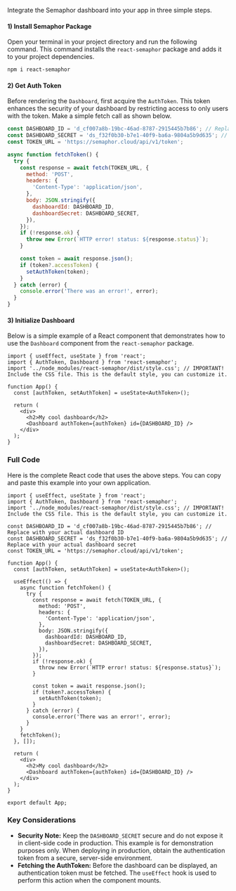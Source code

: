 Integrate the Semaphor dashboard into your app in three simple steps.

#### **1) Install Semaphor Package**

Open your terminal in your project directory and run the following command. This command installs the `react-semaphor` package and adds it to your project dependencies.

```markdown
npm i react-semaphor
```

#### **2) Get Auth Token**

Before rendering the `Dashboard`, first acquire the `AuthToken`. This token enhances the security of your dashboard by restricting access to only users with the token. Make a simple fetch call as shown below.

```jsx {1-3} copy
const DASHBOARD_ID = 'd_cf007a8b-19bc-46ad-8787-2915445b7b86'; // Replace with your actual dashboard ID
const DASHBOARD_SECRET = 'ds_f32f0b30-b7e1-40f9-ba6a-9804a5b9d635'; // Replace with your actual dashboard secret
const TOKEN_URL = 'https://semaphor.cloud/api/v1/token';

async function fetchToken() {
  try {
    const response = await fetch(TOKEN_URL, {
      method: 'POST',
      headers: {
        'Content-Type': 'application/json',
      },
      body: JSON.stringify({
        dashboardId: DASHBOARD_ID,
        dashboardSecret: DASHBOARD_SECRET,
      }),
    });
    if (!response.ok) {
      throw new Error(`HTTP error! status: ${response.status}`);
    }

    const token = await response.json();
    if (token?.accessToken) {
      setAuthToken(token);
    }
  } catch (error) {
    console.error('There was an error!', error);
  }
}
```

#### **3) Initialize Dashboard**

Below is a simple example of a React component that demonstrates how to use the `Dashboard` component from the `react-semaphor` package.

```tsx {2-3} copy
import { useEffect, useState } from 'react';
import { AuthToken, Dashboard } from 'react-semaphor';
import '../node_modules/react-semaphor/dist/style.css'; // IMPORTANT! Include the CSS file. This is the default style, you can customize it.

function App() {
  const [authToken, setAuthToken] = useState<AuthToken>();

  return (
    <div>
      <h2>My cool dashboard</h2>
      <Dashboard authToken={authToken} id={DASHBOARD_ID} />
    </div>
  );
}
```

### **Full Code**

Here is the complete React code that uses the above steps. You can copy and paste this example into your own application.

```tsx copy
import { useEffect, useState } from 'react';
import { AuthToken, Dashboard } from 'react-semaphor';
import '../node_modules/react-semaphor/dist/style.css'; // IMPORTANT! Include the CSS file. This is the default style, you can customize it.

const DASHBOARD_ID = 'd_cf007a8b-19bc-46ad-8787-2915445b7b86'; // Replace with your actual dashboard ID
const DASHBOARD_SECRET = 'ds_f32f0b30-b7e1-40f9-ba6a-9804a5b9d635'; // Replace with your actual dashboard secret
const TOKEN_URL = 'https://semaphor.cloud/api/v1/token';

function App() {
  const [authToken, setAuthToken] = useState<AuthToken>();

  useEffect(() => {
    async function fetchToken() {
      try {
        const response = await fetch(TOKEN_URL, {
          method: 'POST',
          headers: {
            'Content-Type': 'application/json',
          },
          body: JSON.stringify({
            dashboardId: DASHBOARD_ID,
            dashboardSecret: DASHBOARD_SECRET,
          }),
        });
        if (!response.ok) {
          throw new Error(`HTTP error! status: ${response.status}`);
        }

        const token = await response.json();
        if (token?.accessToken) {
          setAuthToken(token);
        }
      } catch (error) {
        console.error('There was an error!', error);
      }
    }
    fetchToken();
  }, []);

  return (
    <div>
      <h2>My cool dashboard</h2>
      <Dashboard authToken={authToken} id={DASHBOARD_ID} />
    </div>
  );
}

export default App;
```

### **Key Considerations**

- **Security Note:** Keep the `DASHBOARD_SECRET` secure and do not expose it in client-side code in production. This example is for demonstration purposes only. When deploying in production, obtain the authentication token from a secure, server-side environment.
- **Fetching the AuthToken:** Before the dashboard can be displayed, an authentication token must be fetched. The `useEffect` hook is used to perform this action when the component mounts.
